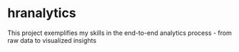 # hranalytics
This project exemplifies my skills in the end-to-end analytics process - from raw data to visualized insights

